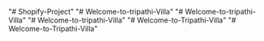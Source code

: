 "# Shopify-Project" 
"# Welcome-to-tripathi-Villa" 
"# Welcome-to-tripathi-Villa" 
"# Welcome-to-tripathi-Villa" 
"# Welcome-to-Tripathi-Villa" 
"# Welcome-to-Tripathi-Villa" 
